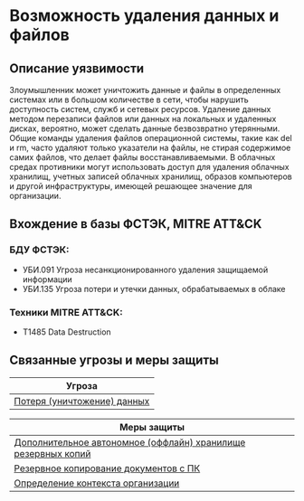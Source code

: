 # Возможность удаления данных и файлов

## Описание уязвимости
Злоумышленник может уничтожить данные и файлы в определенных системах или в большом количестве в сети, чтобы нарушить доступность систем, служб и сетевых ресурсов. Удаление данных методом перезаписи файлов или данных на локальных и удаленных дисках, вероятно, может сделать данные безвозвратно утерянными.
Общие команды удаления файлов операционной системы, такие как del и rm, часто удаляют только указатели на файлы, не стирая содержимое самих файлов, что делает файлы восстанавливаемыми. 
В облачных средах противники могут использовать доступ для удаления облачных хранилищ, учетных записей облачных хранилищ, образов компьютеров и другой инфраструктуры, имеющей решающее значение для организации.

## Вхождение в базы ФСТЭК, MITRE ATT&CK
### БДУ ФСТЭК:
+ УБИ.091 Угроза несанкционированного удаления защищаемой информации
+ УБИ.135 Угроза потери и утечки данных, обрабатываемых в облаке

### Техники MITRE ATT&CK:
+ T1485 Data Destruction

## Связанные угрозы и меры защиты
|Угроза|
|-|
|[Потеря (уничтожение) данных](/vkr/threats/page9)|

|Меры защиты|
|--------|
|[Дополнительное автономное (оффлайн) хранилище резервных копий](/vkr/measures/page12)|
|[Резервное копирование документов с ПК](/vkr/measures/page22)|
|[Определение контекста организации](/vkr/measures/page23)|
